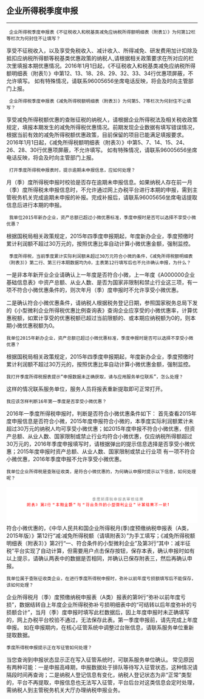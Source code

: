 ## 企业所得税季度申报

---

    
     企业所得税季度申报表《不征税收入和税基类减免应纳税所得额明细表（附表1）》为何第12栏等栏次为何封住不让填写？

   享受不征税收入，以及享受免税收入、减计收入、所得减免、研发费用加计扣除及抵扣应纳税所得额等税基类优惠政策的纳税人,请根据相关政策要求在所对应的栏次里填报本期优惠情况。2016年1月1日起，《不征税收入和税基类减免应纳税所得额明细表（附表1）》中第12、13、18、28、29、32、33、34行优惠项屏蔽，不允许填写。
   如有特殊情况，请联系96005656坐席电话反映，将会及时向主管部门上报。

     企业所得税季度申报表《减免所得税额明细表（附表3）》为何第5、7等栏次为何封住不让填写？

   享受减免所得税额优惠的查账征税的纳税人，请根据企业所得税法及相关税收政策规定，填报本期发生的减免所得税优惠情况。前期发现企业数据有填写错误情况，根据当前有效的减免所得税额优惠政策，目前保留的项目已能满足填报要求。2016年1月1日起，《减免所得税额明细表（附表3）》中第5、7、14、15、24、26、28、30行优惠项屏蔽，不允许填写。
   如有特殊情况，请联系96005656坐席电话反映，将会及时向主管部门上报。

     打开季度所得税申报表时，提示逾期未申报信息，应如何处理？

   月（季）度所得税申报时校验是否存在逾期未申报信息。如果纳税人存在前一月（季）度所得税未申报信息时，不允许通过网上办税平台进行本期的申报，需到主管税务机关完成逾期未申报的补报。完成补报后，请联系96005656坐席电话提取信息后进行本期的申报。

     我单位2015年新办企业，资产总额已超过小微优惠标准，季度申报时是否可以选择不享受小微优惠？

  根据国税局相关政策规定，2015年四季度申报期起，年度新办企业，季度预缴时累计利润额不超过30万元的，按照优惠比率自动计算小微优惠金额，强制监控。

     季度所得税，当前季度累计实际利润额未超过30万元符合小微的条件，《减免所得税额明细表（附表3）》第二行、第三行本期数据均为0，主表第12行填写后也不允许确认申报，为什么？

  一是非本年新开业企业请确认上一年度是否符合小微，上一年度《A000000企业基础信息表》中资产总额、从业人数、是否为国家非限制和禁止行业这三项，有一项不符合小微优惠条件的，则次年月（季）度申报时不允许享受小微优惠。
  
  二是确认符合小微优惠条件，请纳税人根据税务登记日期，参照国家税务总局下发的《小型微利企业所得税优惠比例查询表》查询企业应享受的小微优惠率，计算优惠税额，如累计享受的优惠税额已超过当前限额的、或本期应纳税额为0的，则本期小微优惠税额为0。

    我单位2015年新办企业，资产总额已超过小微优惠标准，季度申报时是否可以选择不享受小微优惠？

  根据国税局相关政策规定，2015年四季度申报期起，年度新办企业，季度预缴时累计利润额不超过30万元的，按照优惠比率自动计算小微优惠金额，强制监控。

    我打开季度所得税报表提示“申报数据未正确获取，请与应用服务单位联系”，怎么处理？
  这样的情况联系服务单位，服务人员将报表重新提取即可正常打开。

    我应该怎样判断16年第一季度是否享受小微优惠？

  2016年一季度所得税申报时，判断是否符合小微优惠条件如下：
  首先查看2015年度申报信息是否符合小微，2015年度申报符合小微的，本季度实际利润额累计未超过30万元的纳税人均可享受小微优惠；如2015年度申报不符合小微优惠，但资产总额、从业人数、国家限制或禁止行业均符合小微优惠，仅应纳税所得额超过30万元的，2016年季度申报填写时，请根据弹出的提示信息选择是否享受小微优惠；2015年度申报时资产总额、从业人数、国家限制或禁止行业项
  有一项不符合小微优惠，2016年季度申报不允许享受小微优惠。

    我单位企业所得税是查账征收类，是符合小微优惠的，为何确认申报时提示以下信息，如何处理呢？
 ![](sdsjd1.png)
   符合小微优惠的，《中华人民共和国企业所得税月(季)度预缴纳税申报表（A类，2015年版）》第12行“减:减免所得税额（请填附表3）”为手工填写；《减免所得税额明细表（附表3）》第2行“一、符合条件的小型微利企业”及第3行“其中：减半征税”平台实现了自动计算，但需要用户点击保存按钮，保存本表，确认申报时如有以上提示，请确认两表中的数据是否相同，并确认已保存附表三，然后再确认申报。

    我单位属于查账征收类企业，在进行季度所得税申报时，弥补以前年度亏损额填写后不能保存，该如何处理？
   企业所得税月（季）度预缴纳税申报表（A类）报表的第9行“弥补以前年度亏损”，数据结转自上年度企业所得税弥补亏损明细表中的“可结转以后年度弥补的亏损额合计”，当月（季）度申报时填写此栏数据后，因上年度申报时未正确填写的，网上办税平台校验不通过，无法保存此表。第一季度申报前，请先完成上年度申报。
   如在申报期内，在核心征管系统中调整过台账信息，请联系服务单位重新提取数据。

    季度所得税申报提示正在写征管如何处理？
   当您查询到申报状态显示正在写入征管系统时，可联系服务单位确认。
   常见原因有两种可能：一是申报高峰期，申报数据处于排队等待写入征管状态，这种情况请隔段时间再查询；二是纳税人登记信息有变化，纳税人登记状态为非“正常”类型的，平台不再提取，申报信息也无法写入征管，平台后台对这类信息会定时处理，需纳税人到主管税务机关大厅办理纳税申报业务。

    
  

